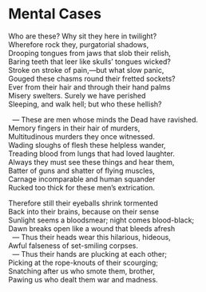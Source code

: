 # Mental Cases  
  
Who are these?  Why sit they here in twilight?  
Wherefore rock they, purgatorial shadows,  
Drooping tongues from jaws that slob their relish,  
Baring teeth that leer like skulls’ tongues wicked?  
Stroke on stroke of pain,—but what slow panic,  
Gouged these chasms round their fretted sockets?  
Ever from their hair and through their hand palms  
Misery swelters.  Surely we have perished  
Sleeping, and walk hell; but who these hellish?  
  
&nbsp;&nbsp;— These are men whose minds the Dead have ravished.  
Memory fingers in their hair of murders,  
Multitudinous murders they once witnessed.  
Wading sloughs of flesh these helpless wander,  
Treading blood from lungs that had loved laughter.  
Always they must see these things and hear them,  
Batter of guns and shatter of flying muscles,  
Carnage incomparable and human squander  
Rucked too thick for these men’s extrication.  
  
Therefore still their eyeballs shrink tormented  
Back into their brains, because on their sense  
Sunlight seems a bloodsmear; night comes blood-black;  
Dawn breaks open like a wound that bleeds afresh  
&nbsp;&nbsp;— Thus their heads wear this hilarious, hideous,  
Awful falseness of set-smiling corpses.  
&nbsp;&nbsp;— Thus their hands are plucking at each other;  
Picking at the rope-knouts of their scourging;  
Snatching after us who smote them, brother,  
Pawing us who dealt them war and madness.  